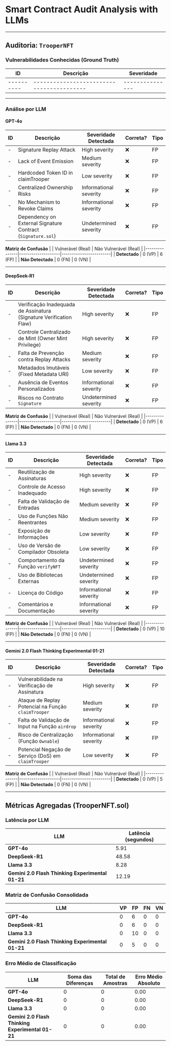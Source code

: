 # Smart Contract Audit Analysis with LLMs

---

## Auditoria: `TrooperNFT`

### Vulnerabilidades Conhecidas (Ground Truth)
| ID       | Descrição                               | Severidade    |
|----------|-----------------------------------------|---------------|
|----------|-----------------------------------------|---------------|

---

### Análise por LLM

#### GPT-4o
| ID | Descrição                | Severidade Detectada     | Correta? | Tipo |
|--------------|--------------------------|--------------------------|----------|------|
| -          | Signature Replay Attack | High severity | ❌ | FP |
| -          | Lack of Event Emission | Medium severity | ❌ | FP |
| -          | Hardcoded Token ID in claimTrooper | Low severity | ❌ | FP |
| -          | Centralized Ownership Risks | Informational severity | ❌ | FP |
| -          | No Mechanism to Revoke Claims | Informational severity | ❌ | FP |
| -          | Dependency on External Signature Contract (`Signature.sol`) | Undetermined severity | ❌ | FP |

**Matriz de Confusão**
|               | Vulnerável (Real) | Não Vulnerável (Real) |
|---------------|--------------------|------------------------|
| **Detectado** | 0 (VP)             | 6 (FP)                 |
| **Não Detectado** | 0 (FN)         | 0 (VN)                 |

---

#### DeepSeek-R1
| ID | Descrição                | Severidade Detectada     | Correta? | Tipo |
|--------------|--------------------------|--------------------------|----------|------|
| -          | Verificação Inadequada de Assinatura (Signature Verification Flaw) | High severity | ❌ | FP |
| -          | Controle Centralizado de Mint (Owner Mint Privilege) | High severity | ❌ | FP |
| -          | Falta de Prevenção contra Replay Attacks | Medium severity | ❌ | FP |
| -          | Metadados Imutáveis (Fixed Metadata URI) | Low severity | ❌ | FP |
| -          | Ausência de Eventos Personalizados | Informational severity | ❌ | FP |
| -          | Riscos no Contrato `Signature` | Undetermined severity | ❌ | FP |

**Matriz de Confusão**
|               | Vulnerável (Real) | Não Vulnerável (Real) |
|---------------|--------------------|------------------------|
| **Detectado** | 0 (VP)             | 6 (FP)                 |
| **Não Detectado** | 0 (FN)         | 0 (VN)                 |

---


#### Llama 3.3
| ID | Descrição                | Severidade Detectada     | Correta? | Tipo |
|--------------|--------------------------|--------------------------|----------|------|
| -          | Reutilização de Assinaturas | High severity | ❌ | FP |
| -          | Controle de Acesso Inadequado | High severity | ❌ | FP |
| -          | Falta de Validação de Entradas | Medium severity | ❌ | FP |
| -          | Uso de Funções Não Reentrantes | Medium severity | ❌ | FP |
| -          | Exposição de Informações | Low severity | ❌ | FP |
| -          | Uso de Versão de Compilador Obsoleta | Low severity | ❌ | FP |
| -          | Comportamento da Função `verifyNFT` | Undetermined severity | ❌ | FP |
| -          | Uso de Bibliotecas Externas | Undetermined severity | ❌ | FP |
| -          | Licença do Código | Informational severity | ❌ | FP |
| -          | Comentários e Documentação | Informational severity | ❌ | FP |

**Matriz de Confusão**
|               | Vulnerável (Real) | Não Vulnerável (Real) |
|---------------|--------------------|------------------------|
| **Detectado** | 0 (VP)             | 10 (FP)                 |
| **Não Detectado** | 0 (FN)         | 0 (VN)                 |

---

#### Gemini 2.0 Flash Thinking Experimental 01-21
| ID | Descrição                | Severidade Detectada     | Correta? | Tipo |
|--------------|--------------------------|--------------------------|----------|------|
| -          | Vulnerabilidade na Verificação de Assinatura | High severity | ❌ | FP |
| -          | Ataque de Replay Potencial na Função `claimTrooper` | Medium severity | ❌ | FP |
| -          | Falta de Validação de Input na Função `airdrop` | Informational severity | ❌ | FP |
| -          | Risco de Centralização (Função `Ownable`) | Informational severity | ❌ | FP |
| -          | Potencial Negação de Serviço (DoS) em `claimTrooper` | Low severity | ❌ | FP |

**Matriz de Confusão**
|               | Vulnerável (Real) | Não Vulnerável (Real) |
|---------------|--------------------|------------------------|
| **Detectado** | 0 (VP)             | 5 (FP)                 |
| **Não Detectado** | 0 (FN)         | 0 (VN)                 |

---


## Métricas Agregadas (TrooperNFT.sol)

### Latência por LLM
| LLM | Latência (segundos) |
|-------------|------------------|
| **GPT-4o** | 5.91 |
| **DeepSeek-R1** | 48.58 |
| **Llama 3.3** | 8.28 |
| **Gemini 2.0 Flash Thinking Experimental 01-21** | 12.19 |

### Matriz de Confusão Consolidada
| LLM | VP | FP | FN | VN |
|-----------|----|----|----|----|
| **GPT-4o** | 0 | 6 | 0 | 0 |
| **DeepSeek-R1** | 0 | 6 | 0 | 0 |
| **Llama 3.3** | 0 | 10 | 0 | 0 |
| **Gemini 2.0 Flash Thinking Experimental 01-21** | 0 | 5 | 0 | 0 |

### Erro Médio de Classificação
| LLM | Soma das Diferenças | Total de Amostras | Erro Médio Absoluto |
|-----------|---------------------|---------------------|---------------------|
| **GPT-4o** | 0 | 0 | 0.00 |
| **DeepSeek-R1** | 0 | 0 | 0.00 |
| **Llama 3.3** | 0 | 0 | 0.00 |
| **Gemini 2.0 Flash Thinking Experimental 01-21** | 0 | 0 | 0.00 |

